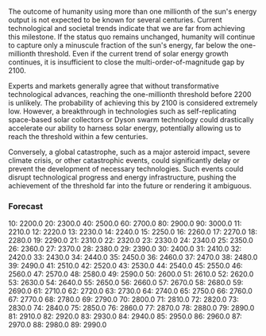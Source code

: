 The outcome of humanity using more than one millionth of the sun's energy output is not expected to be known for several centuries. Current technological and societal trends indicate that we are far from achieving this milestone. If the status quo remains unchanged, humanity will continue to capture only a minuscule fraction of the sun's energy, far below the one-millionth threshold. Even if the current trend of solar energy growth continues, it is insufficient to close the multi-order-of-magnitude gap by 2100.

Experts and markets generally agree that without transformative technological advances, reaching the one-millionth threshold before 2200 is unlikely. The probability of achieving this by 2100 is considered extremely low. However, a breakthrough in technologies such as self-replicating space-based solar collectors or Dyson swarm technology could drastically accelerate our ability to harness solar energy, potentially allowing us to reach the threshold within a few centuries.

Conversely, a global catastrophe, such as a major asteroid impact, severe climate crisis, or other catastrophic events, could significantly delay or prevent the development of necessary technologies. Such events could disrupt technological progress and energy infrastructure, pushing the achievement of the threshold far into the future or rendering it ambiguous.

### Forecast

10: 2200.0
20: 2300.0
40: 2500.0
60: 2700.0
80: 2900.0
90: 3000.0
11: 2210.0
12: 2220.0
13: 2230.0
14: 2240.0
15: 2250.0
16: 2260.0
17: 2270.0
18: 2280.0
19: 2290.0
21: 2310.0
22: 2320.0
23: 2330.0
24: 2340.0
25: 2350.0
26: 2360.0
27: 2370.0
28: 2380.0
29: 2390.0
30: 2400.0
31: 2410.0
32: 2420.0
33: 2430.0
34: 2440.0
35: 2450.0
36: 2460.0
37: 2470.0
38: 2480.0
39: 2490.0
41: 2510.0
42: 2520.0
43: 2530.0
44: 2540.0
45: 2550.0
46: 2560.0
47: 2570.0
48: 2580.0
49: 2590.0
50: 2600.0
51: 2610.0
52: 2620.0
53: 2630.0
54: 2640.0
55: 2650.0
56: 2660.0
57: 2670.0
58: 2680.0
59: 2690.0
61: 2710.0
62: 2720.0
63: 2730.0
64: 2740.0
65: 2750.0
66: 2760.0
67: 2770.0
68: 2780.0
69: 2790.0
70: 2800.0
71: 2810.0
72: 2820.0
73: 2830.0
74: 2840.0
75: 2850.0
76: 2860.0
77: 2870.0
78: 2880.0
79: 2890.0
81: 2910.0
82: 2920.0
83: 2930.0
84: 2940.0
85: 2950.0
86: 2960.0
87: 2970.0
88: 2980.0
89: 2990.0